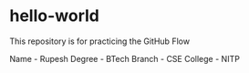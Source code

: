 # hello-world
This repository is for practicing the GitHub Flow

Name - Rupesh
Degree - BTech
Branch - CSE
College - NITP

